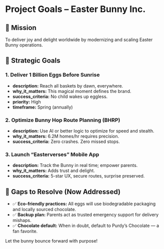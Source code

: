 # Project Goals – Easter Bunny Inc.

## 🥚 Mission

To deliver joy and delight worldwide by modernizing and scaling Easter Bunny operations.

## 💼 Strategic Goals

### 1. Deliver 1 Billion Eggs Before Sunrise
- **description:** Reach all baskets by dawn, everywhere.
- **why_it_matters:** This magical moment defines the brand.
- **success_criteria:** No child wakes up eggless.
- **priority:** High
- **timeframe:** Spring (annually)

### 2. Optimize Bunny Hop Route Planning (BHRP)
- **description:** Use AI or better logic to optimize for speed and stealth.
- **why_it_matters:** 6.2M homes/hr requires precision.
- **success_criteria:** Zero crashes. Zero missed stops.

### 3. Launch “Easterverses” Mobile App
- **description:** Track the Bunny in real time; empower parents.
- **why_it_matters:** Adds trust and delight.
- **success_criteria:** 5-star UX, secure routes, surprise preserved.

## 🚨 Gaps to Resolve (Now Addressed)

- ✅ **Eco-friendly practices:** All eggs will use biodegradable packaging and locally sourced chocolate.
- ✅ **Backup plan:** Parents act as trusted emergency support for delivery mishaps.
- ✅ **Chocolate default:** When in doubt, default to Purdy’s Chocolate — a fan favorite.

Let the bunny bounce forward with purpose!
